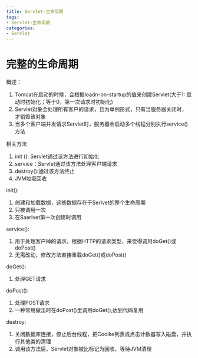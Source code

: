 ```yaml
---
title: Servlet-生命周期
tags: 
- Servlet-生命周期
categories: 
- Servlet
---
```


# 完整的生命周期

概述：
1. Tomcat在启动的时候，会根据loadn-on-startup的值来创建Servlet(大于1: 启动时初始化；等于0，第一次请求时初始化)
2. Servlet对象会处理所有客户的请求，且为单例形式，只有当服务器关闭时，才销毁该对象
3. 当多个客户端并发请求Servlet时，服务器会启动多个线程分别执行service()方法

相关方法
1. init (): Servlet通过该方法进行初始化
2. service：Servlet通过该方法处理客户端请求
3. destroy():通过该方法终止
4. JVM垃圾回收

init():
1. 创建和加载数据，这些数据存在于Serlvet的整个生命周期
2. 只被调用一次
3. 在Saerlvet第一次创建时调用


service():
1. 用于处理客户掉的请求，根据HTTP的请求类型，来觉得调用doGet()或doPost()
2. 无需改动，修改方法直接重载doGet()或doPost()

doGet():
1. 处理GET请求

doPost():
1. 处理POST请求
2. 一种常用做法时在doPost()里调用doGet(),达到代码复用

destroy:
1. 关闭数据库连接，停止后台线程，把Cooike列表或点击计数器写入磁盘，并执行其他类的清理
2. 调用该方法后，Servlet对象被比标记为回收，等待JVM清理

